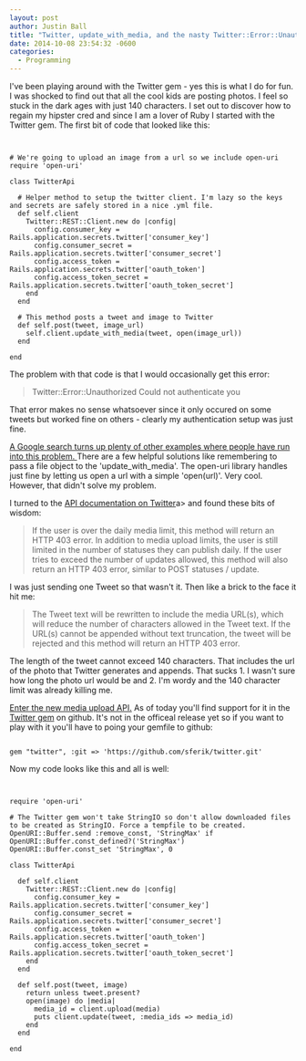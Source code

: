 ```yaml
---
layout: post
author: Justin Ball
title: "Twitter, update_with_media, and the nasty Twitter::Error::Unauthorized (Could not authenticate you) issue"
date: 2014-10-08 23:54:32 -0600
categories:
  - Programming
---
```


I've been playing around with the Twitter gem - yes this is what I do for fun. I was shocked to find out that all the cool kids are posting photos.
I feel so stuck in the dark ages with just 140 characters. I set out to discover how to regain my hipster cred and since
I am a lover of Ruby I started with the Twitter gem. The first bit of code that looked like this:

<pre><code class="ruby">

# We're going to upload an image from a url so we include open-uri
require 'open-uri'

class TwitterApi

  # Helper method to setup the twitter client. I'm lazy so the keys and secrets are safely stored in a nice .yml file.
  def self.client
    Twitter::REST::Client.new do |config|
      config.consumer_key = Rails.application.secrets.twitter['consumer_key']
      config.consumer_secret = Rails.application.secrets.twitter['consumer_secret']
      config.access_token = Rails.application.secrets.twitter['oauth_token']
      config.access_token_secret = Rails.application.secrets.twitter['oauth_token_secret']
    end
  end

  # This method posts a tweet and image to Twitter
  def self.post(tweet, image_url)
    self.client.update_with_media(tweet, open(image_url))
  end

end
</pre></code>

The problem with that code is that I would occasionally get this error:

<blockquote>
  Twitter::Error::Unauthorized Could not authenticate you
</blockquote>

That error makes no sense whatsoever since it only occured on some tweets but worked fine on others - clearly my authentication
setup was just fine.

<a href="https://www.google.com/webhp?sourceid=chrome-instant&ion=1&espv=2&ie=UTF-8#q=twitter%20api%20Twitter%3A%3AError%3A%3AUnauthorized%20(Could%20not%20authenticate%20you)">
A Google search turns up plenty of other examples where people have run into this problem.
</a> There are a few helpful solutions like remembering to pass a file object to the 'update_with_media'. The open-uri library
handles just fine by letting us open a url with a simple 'open(url)'. Very cool. However, that didn't solve my problem.

I turned to the <a href="https://dev.twitter.com/rest/reference/post/statuses/update_with_media">API documentation on Twitter</a>a> and found these bits of wisdom:

<blockquote>
If the user is over the daily media limit, this method will return an HTTP 403 error. In addition to media upload limits, the user is still limited in the number of statuses they can publish daily. If the user tries to exceed the number of updates allowed, this method will also return an HTTP 403 error, similar to POST statuses / update.
</blockquote>

I was just sending one Tweet so that wasn't it. Then like a brick to the face it hit me:

<blockquote>
  The Tweet text will be rewritten to include the media URL(s), which will reduce the number of characters allowed in the Tweet text. If the URL(s) cannot be appended without text truncation, the tweet will be rejected and this method will return an HTTP 403 error.
</blockquote>

The length of the tweet cannot exceed 140 characters. That includes the url of the photo that Twitter generates and appends.
That sucks 1. I wasn't sure how long the photo url would be and 2. I'm wordy and the 140 character limit was already killing me. 


<a href="https://dev.twitter.com/rest/public/uploading-media-multiple-photos">Enter the new media upload API.</a> 
As of today you'll find support for it in the <a href="https://github.com/sferik/twitter">Twitter gem</a> on github. It's not in the officeal release yet so 
if you want to play with it you'll have to poing your gemfile to github:

<pre><code class="ruby">
gem "twitter", :git => 'https://github.com/sferik/twitter.git'
</pre></code>

Now my code looks like this and all is well:

<pre><code class="ruby">

require 'open-uri'

# The Twitter gem won't take StringIO so don't allow downloaded files to be created as StringIO. Force a tempfile to be created.
OpenURI::Buffer.send :remove_const, 'StringMax' if OpenURI::Buffer.const_defined?('StringMax')
OpenURI::Buffer.const_set 'StringMax', 0

class TwitterApi

  def self.client
    Twitter::REST::Client.new do |config|
      config.consumer_key = Rails.application.secrets.twitter['consumer_key']
      config.consumer_secret = Rails.application.secrets.twitter['consumer_secret']
      config.access_token = Rails.application.secrets.twitter['oauth_token']
      config.access_token_secret = Rails.application.secrets.twitter['oauth_token_secret']
    end
  end

  def self.post(tweet, image)
    return unless tweet.present?
    open(image) do |media|
      media_id = client.upload(media)
      puts client.update(tweet, :media_ids => media_id)
    end
  end

end

</pre></code>

